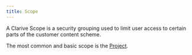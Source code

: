```yaml
---
title: Scope
---
```


A Clarive Scope is a security grouping used to limit user access to certain parts
of the customer content scheme.

The most common and basic scope is the [Project](concepts/project).
